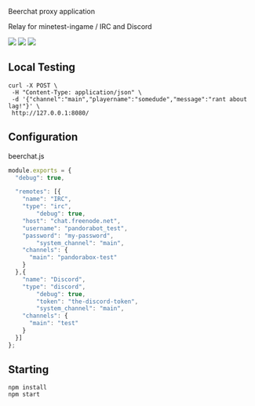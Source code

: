 
Beerchat proxy application

Relay for minetest-ingame / IRC and Discord

![](https://github.com/minetest-beerchat/beerchat_proxy/workflows/jshint/badge.svg)
![](https://github.com/minetest-beerchat/beerchat_proxy/workflows/docker/badge.svg)
![](https://github.com/minetest-beerchat/beerchat_proxy/workflows/integration-test/badge.svg)


## Local Testing

```
curl -X POST \
 -H "Content-Type: application/json" \
 -d '{"channel":"main","playername":"somedude","message":"rant about lag!"}' \
 http://127.0.0.1:8080/
```

## Configuration

beerchat.js
```js
module.exports = {
  "debug": true,

  "remotes": [{
    "name": "IRC",
    "type": "irc",
		"debug": true,
    "host": "chat.freenode.net",
    "username": "pandorabot_test",
    "password": "my-password",
		"system_channel": "main",
    "channels": {
      "main": "pandorabox-test"
    }
  },{
    "name": "Discord",
    "type": "discord",
		"debug": true,
		"token": "the-discord-token",
		"system_channel": "main",
    "channels": {
      "main": "test"
    }
  }]
};
```

## Starting

```
npm install
npm start
```
